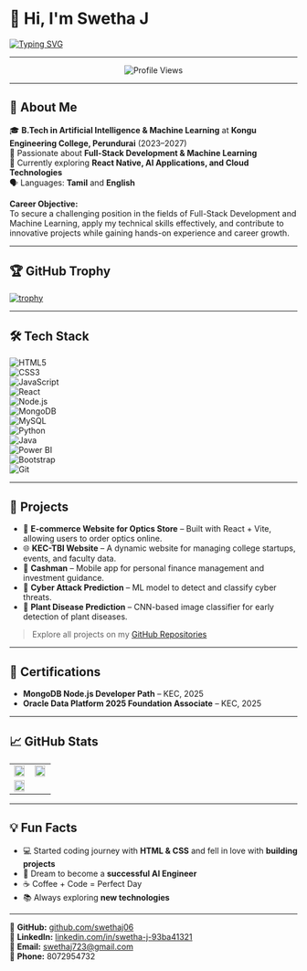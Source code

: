 # 👋 Hi, I'm Swetha J  

[![Typing SVG](https://readme-typing-svg.demolab.com?font=Fira+Code&weight=500&size=24&duration=3000&pause=1000&color=FF69B4&center=true&vCenter=true&width=500&lines=Welcome+to+my+GitHub+Profile!;AI+%26+ML+Student+💻;Full-Stack+Developer+🚀;Loves+Web+Development+%26+ML+Projects)](https://git.io/typing-svg)

---

<p align="center">
  <img src="https://komarev.com/ghpvc/?username=swethaj06&color=ff69b4" alt="Profile Views" />
</p>

---

## 🚀 About Me  

🎓 **B.Tech in Artificial Intelligence & Machine Learning** at **Kongu Engineering College, Perundurai** (2023–2027)  
💼 Passionate about **Full-Stack Development & Machine Learning**  
🌱 Currently exploring **React Native, AI Applications, and Cloud Technologies**  
🗣 Languages: **Tamil** and **English**  

**Career Objective:**  
To secure a challenging position in the fields of Full-Stack Development and Machine Learning, apply my technical skills effectively, and contribute to innovative projects while gaining hands-on experience and career growth.

---

## 🏆 GitHub Trophy  

[![trophy](https://github-profile-trophy.vercel.app/?username=swethaj06&theme=onedark&no-frame=true&title=MultiLanguage,Stars,Commits,Repositories,PullRequest,Followers&column=7)](https://github.com/ryo-ma/github-profile-trophy)

---

## 🛠️ Tech Stack  

![HTML5](https://img.shields.io/badge/-HTML5-black?style=flat-square&logo=html5)  
![CSS3](https://img.shields.io/badge/-CSS3-black?style=flat-square&logo=css3)  
![JavaScript](https://img.shields.io/badge/-JavaScript-black?style=flat-square&logo=javascript)  
![React](https://img.shields.io/badge/-React-black?style=flat-square&logo=react)  
![Node.js](https://img.shields.io/badge/-Node.js-black?style=flat-square&logo=node.js)  
![MongoDB](https://img.shields.io/badge/-MongoDB-black?style=flat-square&logo=mongodb)  
![MySQL](https://img.shields.io/badge/-MySQL-black?style=flat-square&logo=mysql)  
![Python](https://img.shields.io/badge/-Python-black?style=flat-square&logo=python)  
![Java](https://img.shields.io/badge/-Java-black?style=flat-square&logo=java)  
![Power BI](https://img.shields.io/badge/-Power%20BI-black?style=flat-square&logo=powerbi)  
![Bootstrap](https://img.shields.io/badge/-Bootstrap-black?style=flat-square&logo=bootstrap)  
![Git](https://img.shields.io/badge/-Git-black?style=flat-square&logo=git)  

---

## 📂 Projects  

- 🛒 **E-commerce Website for Optics Store** – Built with React + Vite, allowing users to order optics online.  
- 🌐 **KEC-TBI Website** – A dynamic website for managing college startups, events, and faculty data.  
- 📱 **Cashman** – Mobile app for personal finance management and investment guidance.  
- 🔐 **Cyber Attack Prediction** – ML model to detect and classify cyber threats.  
- 🌿 **Plant Disease Prediction** – CNN-based image classifier for early detection of plant diseases.  

> Explore all projects on my [GitHub Repositories](https://github.com/swethaj06?tab=repositories)

---

## 📜 Certifications  

- **MongoDB Node.js Developer Path** – KEC, 2025  
- **Oracle Data Platform 2025 Foundation Associate** – KEC, 2025  

---

## 📈 GitHub Stats  

<table>
  <tr>
    <td width="50%">
      <img src="https://streak-stats.demolab.com/?user=swethaj06&theme=tokyonight&hide_border=true" width="95%" />
    </td>
    <td width="50%">
      <img src="https://github-readme-stats.vercel.app/api?username=swethaj06&show_icons=true&theme=tokyonight&count_private=true&hide_border=true" width="95%" />
    </td>
  </tr>
  <tr>
    <td width="50%">
      <img src="https://github-readme-stats.vercel.app/api/top-langs/?username=swethaj06&layout=compact&theme=tokyonight&hide_border=true" width="95%" />
    </td>
    <td width="50%">
      <!-- Optional future stats -->
    </td>
  </tr>
</table>

---

## 💡 Fun Facts  

- 💻 Started coding journey with **HTML & CSS** and fell in love with **building projects**  
- 🚀 Dream to become a **successful AI Engineer**  
- ☕ Coffee + Code = Perfect Day  
- 📚 Always exploring **new technologies**  

---



📌 **GitHub:** [github.com/swethaj06](https://github.com/swethaj06)  
📌 **LinkedIn:** [linkedin.com/in/swetha-j-93ba41321](https://www.linkedin.com/in/swetha-j-93ba41321/)  
📧 **Email:** swethaj723@gmail.com  
📱 **Phone:** 8072954732
